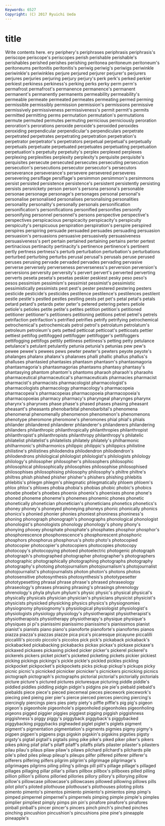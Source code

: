 ```yaml
---
Keywords: 6527 
Copyright: (C) 2017 Ryuichi Ueda
---
```


# title

Write contents here.
ery periphery's periphrases periphrasis periphrasis's periscope periscope's periscopes perish perishable
perishable's perishables perished perishes perishing peritonea peritoneum peritoneum's peritoneums peritonitis
peritonitis's periwig periwig's periwigs periwinkle periwinkle's periwinkles perjure perjured perjurer
perjurer's perjurers perjures perjuries perjuring perjury perjury's perk perk's perked
perkier perkiest perkiness perkiness's perking perks perky perm perm's permafrost
permafrost's permanence permanence's permanent permanent's permanently permanents permeability permeability's permeable
permeate permeated permeates permeating permed perming permissible permissibly permission permission's
permissions permissive permissively permissiveness permissiveness's permit permit's permits permitted permitting
perms permutation permutation's permutations permute permuted permutes permuting pernicious perniciously
peroration peroration's perorations peroxide peroxide's peroxided peroxides peroxiding perpendicular perpendicular's
perpendiculars perpetrate perpetrated perpetrates perpetrating perpetration perpetration's perpetrator perpetrator's perpetrators
perpetual perpetual's perpetually perpetuals perpetuate perpetuated perpetuates perpetuating perpetuation perpetuation's
perpetuity perpetuity's perplex perplexed perplexes perplexing perplexities perplexity perplexity's perquisite
perquisite's perquisites persecute persecuted persecutes persecuting persecution persecution's persecutions persecutor
persecutor's persecutors perseverance perseverance's persevere persevered perseveres persevering persiflage persiflage's
persimmon persimmon's persimmons persist persisted persistence persistence's persistent persistently persisting
persists persnickety person person's persona persona's personable personae personage personage's
personages personal personal's personalise personalised personalises personalising personalities personality personality's
personally personals personification personification's personifications personified personifies personify personifying personnel
personnel's persons perspective perspective's perspectives perspicacious perspicacity perspicacity's perspicuity perspicuity's
perspicuous perspiration perspiration's perspire perspired perspires perspiring persuade persuaded persuades
persuading persuasion persuasion's persuasions persuasive persuasively persuasiveness persuasiveness's pert pertain
pertained pertaining pertains perter pertest pertinacious pertinacity pertinacity's pertinence pertinence's
pertinent pertly pertness pertness's perturb perturbation perturbation's perturbations perturbed perturbing
perturbs perusal perusal's perusals peruse perused peruses perusing pervade pervaded
pervades pervading pervasive perverse perversely perverseness perverseness's perversion perversion's perversions
perversity perversity's pervert pervert's perverted perverting perverts peseta peseta's pesetas
peskier peskiest pesky peso peso's pesos pessimism pessimism's pessimist pessimist's
pessimistic pessimistically pessimists pest pest's pester pestered pestering pesters pesticide
pesticide's pesticides pestilence pestilence's pestilences pestilent pestle pestle's pestled pestles
pestling pests pet pet's petal petal's petals petard petard's petards
peter peter's petered petering peters petiole petiole's petioles petite petite's
petites petition petition's petitioned petitioner petitioner's petitioners petitioning petitions petrel
petrel's petrels petrifaction petrifaction's petrified petrifies petrify petrifying petrochemical petrochemical's
petrochemicals petrol petrol's petrolatum petrolatum's petroleum petroleum's pets petted petticoat
petticoat's petticoats pettier pettiest pettifog pettifogged pettifogger pettifogger's pettifoggers pettifogging
pettifogs pettily pettiness pettiness's petting petty petulance petulance's petulant petulantly
petunia petunia's petunias pew pew's pewee pewee's pewees pews pewter
pewter's pewters peyote peyote's phalanges phalanx phalanx's phalanxes phalli phallic
phallus phallus's phalluses phantasied phantasies phantasm phantasm's phantasmagoria phantasmagoria's phantasmagorias
phantasms phantasy phantasy's phantasying phantom phantom's phantoms pharaoh pharaoh's pharaohs
pharmaceutical pharmaceutical's pharmaceuticals pharmacies pharmacist pharmacist's pharmacists pharmacologist pharmacologist's pharmacologists
pharmacology pharmacology's pharmacopeia pharmacopeia's pharmacopeias pharmacopoeia pharmacopoeia's pharmacopoeias pharmacy pharmacy's
pharyngeal pharynges pharynx pharynx's pharynxes phase phase's phased phases phasing
pheasant pheasant's pheasants phenobarbital phenobarbital's phenomena phenomenal phenomenally phenomenon phenomenon's
phenomenons phenotype pheromone pheromone's pheromones phial phial's phials philander philandered
philanderer philanderer's philanderers philandering philanders philanthropic philanthropically philanthropies philanthropist philanthropist's
philanthropists philanthropy philanthropy's philatelic philatelist philatelist's philatelists philately philately's philharmonic
philharmonic's philharmonics philippic philippic's philippics philistine philistine's philistines philodendra philodendron
philodendron's philodendrons philological philologist philologist's philologists philology philology's philosopher philosopher's
philosophers philosophic philosophical philosophically philosophies philosophise philosophised philosophises philosophising philosophy
philosophy's philtre philtre's philtres phish phished phisher phisher's phishers phishing
phlebitis phlebitis's phlegm phlegm's phlegmatic phlegmatically phloem phloem's phlox phlox's
phloxes phobia phobia's phobias phobic phobic's phobics phoebe phoebe's phoebes
phoenix phoenix's phoenixes phone phone's phoned phoneme phoneme's phonemes phonemic
phones phonetic phonetically phonetician phonetician's phoneticians phonetics phonetics's phoney phoney's
phoneyed phoneying phoneys phonic phonically phonics phonics's phonied phonier phonies
phoniest phoniness phoniness's phoning phonograph phonograph's phonographs phonological phonologist phonologist's
phonologists phonology phonology's phony phony's phonying phooey phosphate phosphate's phosphates
phosphor phosphor's phosphorescence phosphorescence's phosphorescent phosphoric phosphors phosphorus phosphorus's photo
photo's photocopied photocopier photocopier's photocopiers photocopies photocopy photocopy's photocopying photoed
photoelectric photogenic photograph photograph's photographed photographer photographer's photographers photographic photographically
photographing photographs photography photography's photoing photojournalism photojournalism's photojournalist photojournalist's photojournalists
photon photon's photons photos photosensitive photosynthesis photosynthesis's phototypesetter phototypesetting phrasal
phrase phrase's phrased phraseology phraseology's phrases phrasing phrasing's phrasings phrenology
phrenology's phyla phylum phylum's physic physic's physical physical's physically physicals
physician physician's physicians physicist physicist's physicists physicked physicking physics physics's
physiognomies physiognomy physiognomy's physiological physiologist physiologist's physiologists physiology physiology's physiotherapist
physiotherapist's physiotherapists physiotherapy physiotherapy's physique physique's physiques pi pi's pianissimi
pianissimo pianissimo's pianissimos pianist pianist's pianists piano piano's pianoforte pianoforte's
pianofortes pianos piazza piazza's piazzas piazze pica pica's picaresque picayune
piccalilli piccalilli's piccolo piccolo's piccolos pick pick's pickaback pickaback's pickabacked
pickabacking pickabacks pickax pickax's pickaxe pickaxe's pickaxed pickaxes pickaxing picked
picker picker's pickerel pickerel's pickerels pickers picket picket's picketed picketing
pickets pickier pickiest picking pickings pickings's pickle pickle's pickled pickles
pickling pickpocket pickpocket's pickpockets picks pickup pickup's pickups picky picnic
picnic's picnicked picnicker picnicker's picnickers picnicking picnics pictograph pictograph's pictographs
pictorial pictorial's pictorially pictorials picture picture's pictured pictures picturesque picturing
piddle piddle's piddled piddles piddling pidgin pidgin's pidgins pie pie's
piebald piebald's piebalds piece piece's pieced piecemeal pieces piecework piecework's
piecing pied pieing pier pier's pierce pierced pierces piercing piercing's
piercingly piercings piers pies piety piety's piffle piffle's pig pig's
pigeon pigeon's pigeonhole pigeonhole's pigeonholed pigeonholes pigeonholing pigeons pigged piggier
piggies piggiest pigging piggish piggishness piggishness's piggy piggy's piggyback piggyback's
piggybacked piggybacking piggybacks pigheaded piglet piglet's piglets pigment pigment's pigmentation
pigmentation's pigments pigmies pigmy pigmy's pigpen pigpen's pigpens pigs pigskin
pigskin's pigskins pigsties pigsty pigsty's pigtail pigtail's pigtails piing pike
pike's piked piker piker's pikers pikes piking pilaf pilaf's pilaff
pilaff's pilaffs pilafs pilaster pilaster's pilasters pilau pilau's pilaus pilaw
pilaw's pilaws pilchard pilchard's pilchards pile pile's piled piles pileup
pileup's pileups pilfer pilfered pilferer pilferer's pilferers pilfering pilfers pilgrim
pilgrim's pilgrimage pilgrimage's pilgrimages pilgrims piling piling's pilings pill pill's
pillage pillage's pillaged pillages pillaging pillar pillar's pillars pillbox pillbox's
pillboxes pilled pilling pillion pillion's pillions pilloried pillories pillory pillory's
pillorying pillow pillow's pillowcase pillowcase's pillowcases pillowed pillowing pillows pills
pilot pilot's piloted pilothouse pilothouse's pilothouses piloting pilots pimento pimento's
pimentos pimiento pimiento's pimientos pimp pimp's pimped pimpernel pimpernel's pimpernels
pimping pimple pimple's pimples pimplier pimpliest pimply pimps pin pin's
pinafore pinafore's pinafores pinball pinball's pincer pincer's pincers pinch pinch's
pinched pinches pinching pincushion pincushion's pincushions pine pine's pineapple pineapple's

